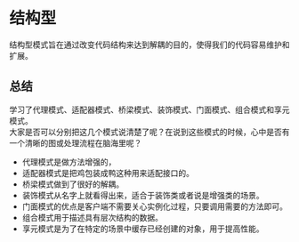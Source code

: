 # 结构型
结构型模式旨在通过改变代码结构来达到解耦的目的，使得我们的代码容易维护和扩展。

## 总结
学习了代理模式、适配器模式、桥梁模式、装饰模式、门面模式、组合模式和享元模式。  
大家是否可以分别把这几个模式说清楚了呢？在说到这些模式的时候，心中是否有一个清晰的图或处理流程在脑海里呢？

- 代理模式是做方法增强的，  
- 适配器模式是把鸡包装成鸭这种用来适配接口的。
- 桥梁模式做到了很好的解耦。
- 装饰模式从名字上就看得出来，适合于装饰类或者说是增强类的场景。
- 门面模式的优点是客户端不需要关心实例化过程，只要调用需要的方法即可。
- 组合模式用于描述具有层次结构的数据。
- 享元模式是为了在特定的场景中缓存已经创建的对象，用于提高性能。

